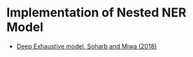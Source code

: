# Implementation of Nested NER Model

* [Deep Exhaustive model, Soharb and Miwa (2018)](http://aclweb.org/anthology/D18-1309)
